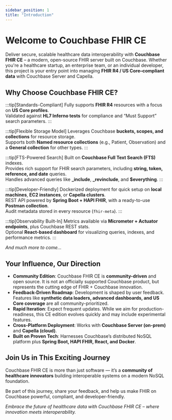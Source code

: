```yaml
---
sidebar_position: 1
title: "Introduction"
---
```


# Welcome to Couchbase FHIR CE

Deliver secure, scalable healthcare data interoperability with **Couchbase FHIR CE** – a modern, open-source FHIR server built on Couchbase. Whether you're a healthcare startup, an enterprise team, or an individual developer, this project is your entry point into managing **FHIR R4 / US Core–compliant data** with Couchbase Server and Capella.

## Why Choose Couchbase FHIR CE?

:::tip[Standards-Compliant]
Fully supports **FHIR R4** resources with a focus on **US Core profiles**.<br />
Validated against **HL7 Inferno tests** for compliance and “Must Support” search parameters.
:::

:::tip[Flexible Storage Model]
Leverages Couchbase **buckets, scopes, and collections** for resource storage.<br />
Supports both **Named resource collections** (e.g., Patient, Observation) and a **General collection** for other types.
:::

:::tip[FTS-Powered Search]
Built on **Couchbase Full Text Search (FTS)** indexes.<br />
Provides rich support for FHIR search parameters, including **string, token, reference, and date** queries.<br />
Handles advanced queries like **\_include**, **\_revinclude**, and **$everything**.
:::

:::tip[Developer-Friendly]
Dockerized deployment for quick setup on **local machines**, **EC2 instances**, or **Capella clusters**.<br />
REST API powered by **Spring Boot + HAPI FHIR**, with a ready-to-use **Postman collection**.<br />
Audit metadata stored in every resource (`fhir-meta`).
:::

:::tip[Observability Built-In]
Metrics available via **Micrometer + Actuator endpoints**, plus Couchbase REST stats.<br />
Optional **React-based dashboard** for visualizing queries, indexes, and performance metrics.
:::

_And much more to come…_

## Your Influence, Our Direction

- **Community Edition**: Couchbase FHIR CE is **community-driven** and open source. It is not an officially supported Couchbase product, but represents the cutting edge of FHIR + Couchbase innovation.<br />
- **Feedback-Driven Roadmap**: Development is shaped by user feedback. Features like **synthetic data loaders, advanced dashboards, and US Core coverage** are all community-prioritized.<br />
- **Rapid Iteration**: Expect frequent updates. While we aim for production-readiness, this CE edition evolves quickly and may include experimental features.<br />
- **Cross-Platform Deployment**: Works with **Couchbase Server (on-prem)** and **Capella (cloud)**.<br />
- **Built on Proven Tech**: Harnesses Couchbase’s distributed NoSQL platform plus **Spring Boot, HAPI FHIR, React, and Docker**.

## Join Us in This Exciting Journey

Couchbase FHIR CE is more than just software — it’s a **community of healthcare innovators** building interoperable systems on a modern NoSQL foundation.

Be part of this journey, share your feedback, and help us make FHIR on Couchbase powerful, compliant, and developer-friendly.

_Embrace the future of healthcare data with Couchbase FHIR CE – where innovation meets interoperability._
